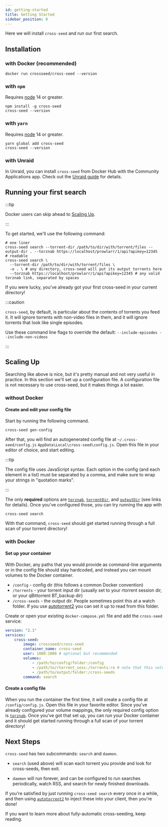 ```yaml
---
id: getting-started
title: Getting Started
sidebar_position: 0
---
```


Here we will install `cross-seed` and run our first search.

## Installation

### with Docker (recommended)

```
docker run crossseed/cross-seed --version
```

### with `npm`

Requires [node](https://nodejs.org/en/download/) 14 or greater.

```shell
npm install -g cross-seed
cross-seed --version
```

### with `yarn`

Requires [node](https://nodejs.org/en/download/) 14 or greater.

```shell
yarn global add cross-seed
cross-seed --version
```

### with Unraid

In Unraid, you can install `cross-seed` from Docker Hub with the Community
Applications app. Check out the [Unraid guide](../tutorials/unraid) for details.

## Running your first search

:::tip

Docker users can skip ahead to [Scaling Up](#scaling-up).

:::

To get started, we'll use the following command:

```shell
# one liner
cross-seed search --torrent-dir /path/to/dir/with/torrent/files --output-dir . --torznab https://localhost/prowlarr/1/api?apikey=12345
# readable
cross-seed search \
  --torrent-dir /path/to/dir/with/torrent/files \
  -o . \ # any directory, cross-seed will put its output torrents here
  --torznab https://localhost/prowlarr/1/api?apikey=12345 # any valid torznab link, separated by spaces
```

If you were lucky, you've already got your first cross-seed in your current
directory!

:::caution

`cross-seed`, by default, is particular about the contents of torrents you feed
it. It will ignore torrents with non-video files in them, and it will ignore
torrents that look like single episodes.

Use these command line flags to override the default:
`--include-episodes --include-non-videos`

:::

## Scaling Up

Searching like above is nice, but it's pretty manual and not very useful in
practice. In this section we'll set up a configuration file. A configuration
file is not necessary to use cross-seed, but it makes things a lot easier.

### without Docker

#### Create and edit your config file

Start by running the following command.

```shell
cross-seed gen-config
```

After that, you will find an autogenerated config file at
`~/.cross-seed/config.js` `AppData\Local\cross-seed\config.js`. Open this file
in your editor of choice, and start editing.

:::tip

The config file uses JavaScript syntax. Each option in the config (and each
element in a list) must be separated by a comma, and make sure to wrap your
strings in "quotation marks".

:::

The only **required** options are [`torznab`](../reference/options.md#torznab),
[`torrentDir`](../reference/options.md#torrentdir), and
[`outputDir`](../reference/options.md#outputdir) (see links for details). Once
you've configured those, you can try running the app with

```shell
cross-seed search
```

With that command, `cross-seed` should get started running through a full scan
of your torrent directory!

### with Docker

#### Set up your container

With Docker, any paths that you would provide as command-line arguments or in
the config file should stay hardcoded, and instead you can mount volumes to the
Docker container.

-   `/config` - config dir (this follows a common Docker convention)
-   `/torrents` - your torrent input dir (usually set to your rtorrent session
    dir, or your qBittorrent BT_backup dir)
-   `/cross-seeds` - the output dir. People sometimes point this at a watch folder. If you use
    [autotorrent2][at2] you can set it up to read from this folder.

Create or open your existing `docker-compose.yml` file and add the `cross-seed`
service:

```yaml
version: "2.1"
services:
    cross-seed:
        image: crossseed/cross-seed
        container_name: cross-seed
        user: 1000:1000 # optional but recommended
        volumes:
            - /path/to/config/folder:/config
            - /path/to/rtorrent_sess:/torrents:ro # note that this volume can and should be mounted read-only
            - /path/to/output/folder:/cross-seeds
        command: search
```

#### Create a config file

When you run the container the first time, it will create a config file at
`/config/config.js`. Open this file in your favorite editor. Since you've
already configured your volume mappings, the only required config option is
[`torznab`](../reference/options.md#torznab). Once you've got that set up, you
can run your Docker container and it should get started running through a full
scan of your torrent directory!

## Next Steps

`cross-seed` has two subcommands: `search` and `daemon`.

-   `search` (used above) will scan each torrent you provide and look for
    cross-seeds, then exit.

-   `daemon` will run forever, and can be configured to run searches
    periodically, watch RSS, and search for newly finished downloads.

If you're satisfied by just running `cross-seed search` every once in a while,
and then using [`autotorrent2`][at2] to inject these into your client, then
you're done!

If you want to learn more about fully-automatic cross-seeding, keep reading.

[at2]: https://github.com/JohnDoee/autotorrent2
